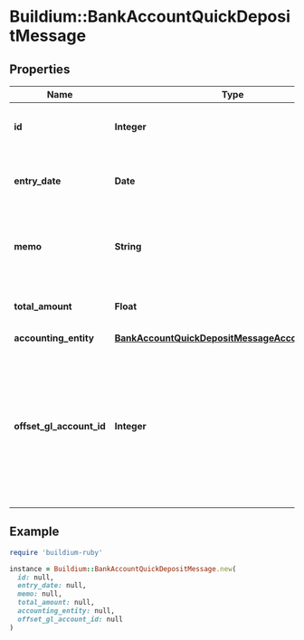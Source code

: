 # Buildium::BankAccountQuickDepositMessage

## Properties

| Name | Type | Description | Notes |
| ---- | ---- | ----------- | ----- |
| **id** | **Integer** | Quick deposit unique identifier. | [optional] |
| **entry_date** | **Date** | Date the quick deposit was recorded. | [optional] |
| **memo** | **String** | Memo associated with the quick deposit, if applicable. | [optional] |
| **total_amount** | **Float** | Amount included in the quick deposit. | [optional] |
| **accounting_entity** | [**BankAccountQuickDepositMessageAccountingEntity**](BankAccountQuickDepositMessageAccountingEntity.md) |  | [optional] |
| **offset_gl_account_id** | **Integer** | Offsetting general ledger account identifier. The offsetting general ledger account acts as a label for this deposit. | [optional] |

## Example

```ruby
require 'buildium-ruby'

instance = Buildium::BankAccountQuickDepositMessage.new(
  id: null,
  entry_date: null,
  memo: null,
  total_amount: null,
  accounting_entity: null,
  offset_gl_account_id: null
)
```

